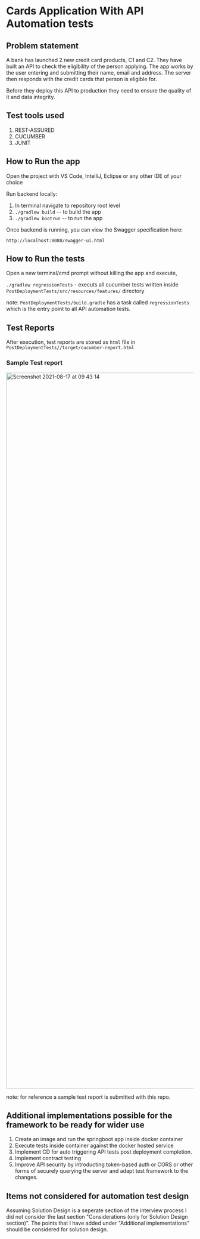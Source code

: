 # Cards Application With API Automation tests

## Problem statement

A bank has launched 2 new credit card products, C1 and C2. They have built an API to check the eligibility of the person applying. The app works by the user entering and submitting their name, email and address. The server then responds with the credit cards that person is eligible for.

Before they deploy this API to production they need to ensure the quality of it and data integrity.

## Test tools used

1. REST-ASSURED
2. CUCUMBER
3. JUNIT

## How to Run the app

Open the project with VS Code, IntelliJ, Eclipse or any other IDE of your choice

Run backend locally:

1. In terminal navigate to repository root level
2. `./gradlew build` -- to build the app
3. `./gradlew bootrun` -- to run the app

Once backend is running, you can view the Swagger specification here:

`http://localhost:8080/swagger-ui.html`

## How to Run the tests

Open a new terminal/cmd prompt without killing the app and execute,

`./gradlew regressionTests` - executs all cucumber tests written inside `PostDeploymentTests/src/resources/features/` directory

note: `PostDeploymentTests/build.gradle` has a task called `regressionTests` which is the entry point to all API automation tests.

## Test Reports

After execution, test reports are stored as `html` file in `PostDeploymentTests//target/cucumber-report.html`

### Sample Test report

<img width="1919" alt="Screenshot 2021-08-17 at 09 43 14" src="https://user-images.githubusercontent.com/13304448/129693959-cac959b7-3c12-4175-b67b-9afaa993911e.png">

note: for reference a sample test report is submitted with this repo.

## Additional implementations possible for the framework to be ready for wider use

1. Create an image and run the springboot app inside docker container
2. Execute tests inside container against the docker hosted service
3. Implement CD for auto triggering API tests post deployment completion.
4. Implement contract testing
5. Improve API security by introducting token-based auth or CORS or other forms of securely querying the server and adapt test framework to the changes.

## Items not considered for automation test design

Assuming Solution Design is a seperate section of the interview process I did not consider the last section "Considerations (only for Solution Design section)". The points that I have added under "Additional implementations" should be considered for solution design.

